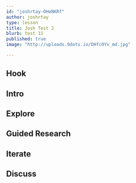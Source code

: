 ```yaml
---
id: "joshrtay-OHeNKRf"
author: joshrtay
type: lesson
title: Josh Test 2
blurb: test 11
published: true
image: "http://uploads.9dots.io/OHfc0Yv_md.jpg"

---
```


## Hook
<!-- -->
## Intro
<!-- -->
## Explore
<!-- -->
## Guided Research
<!-- -->
## Iterate
<!-- -->
## Discuss
